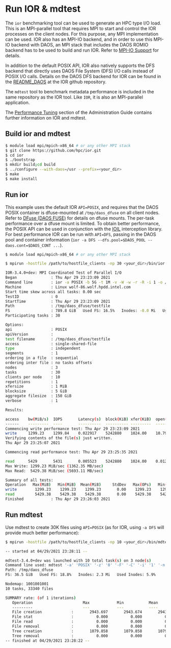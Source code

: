 # Run IOR & mdtest

The `ior` benchmarking tool can be used to generate an HPC type I/O load.
This is an MPI-parallel tool that requires MPI to start and control the
IOR processes on the client nodes. For this purpose, any MPI implementation
can be used. IOR also has an MPI-IO backend, and in order to use this
MPI-IO backend with DAOS, an MPI stack that includes the DAOS ROMIO backend
has to be used to build and run IOR.
Refer to [MPI-IO Support](https://docs.daos.io/v2.6/user/mpi-io/) for details.

In addition to the default POSIX API, IOR also natively supports the
DFS backend that directly uses DAOS File System (DFS) I/O calls instead
of POSIX I/O calls. Details on the DAOS DFS backend for IOR can be found in the
[README\_DAOS](https://github.com/hpc/ior/blob/main/README_DAOS)
at the IOR github repository.

The `mdtest` tool to benchmark metadata performance is included in the
same repository as the IOR tool.
Like `IOR`, it is also an MPI-parallel application.

The [Performance Tuning](https://docs.daos.io/v2.6/admin/performance_tuning/)
section of the Administration Guide contains further information on IOR and mdtest.

## Build ior and mdtest

```sh
$ module load mpi/mpich-x86_64 # or any other MPI stack
$ git clone https://github.com/hpc/ior.git
$ cd ior
$ ./bootstrap
$ mkdir build;cd build
$ ../configure --with-daos=/usr --prefix=<your_dir>
$ make
$ make install
```

## Run ior

This example uses the default IOR `API=POSIX`, and requires that the DAOS POSIX container
is dfuse-mounted at `/tmp/daos_dfuse` on all client nodes. Refer to
[DFuse (DAOS FUSE)](https://docs.daos.io/v2.6/user/filesystem/#dfuse-daos-fuse)
for details on dfuse mounts.
The per-task performance over a dfuse mount is limited.
To obtain better performance, the POSIX API can be used in conjunction with the
[IOIL](https://docs.daos.io/v2.6/user/filesystem/#interception-library) interception library.
For best performance IOR can be run with `API=DFS`, passing in the DAOS pool and container
information (`ior -a DFS --dfs.pool=$DAOS_POOL --daos.cont=$DAOS_CONT ...`).

```sh
$ module load mpi/mpich-x86_64 # or any other MPI stack

$ mpirun -hostfile /path/to/hostfile_clients -np 30 <your_dir>/bin/ior -a POSIX -b 5G -t 1M -v -W -w -r -R -i 1 -o /tmp/daos_dfuse/testfile

IOR-3.4.0+dev: MPI Coordinated Test of Parallel I/O
Began               : Thu Apr 29 23:23:09 2021
Command line        : ior -a POSIX -b 5G -t 1M -v -W -w -r -R -i 1 -o /tmp/daos_dfuse/testfile
Machine             : Linux wolf-86.wolf.hpdd.intel.com
Start time skew across all tasks: 0.00 sec
TestID              : 0
StartTime           : Thu Apr 29 23:23:09 2021
Path                : /tmp/daos_dfuse/testfile
FS                  : 789.8 GiB   Used FS: 16.5%   Inodes: -0.0 Mi   Used Inodes: 0.0%
Participating tasks : 30

Options:
api                 : POSIX
apiVersion          :
test filename       : /tmp/daos_dfuse/testfile
access              : single-shared-file
type                : independent
segments            : 1
ordering in a file  : sequential
ordering inter file : no tasks offsets
nodes               : 3
tasks               : 30
clients per node    : 10
repetitions         : 1
xfersize            : 1 MiB
blocksize           : 5 GiB
aggregate filesize  : 150 GiB
verbose             : 1

Results:

access    bw(MiB/s)  IOPS       Latency(s)  block(KiB) xfer(KiB)  open(s)    wr/rd(s)   close(s)   total(s)   iter
------    ---------  ----       ----------  ---------- ---------  --------   --------   --------   --------   ----
Commencing write performance test: Thu Apr 29 23:23:09 2021
write     1299.23    1299.84    0.022917    5242880    1024.00    10.79      118.17     0.000377   118.22     0
Verifying contents of the file(s) just written.
Thu Apr 29 23:25:07 2021

Commencing read performance test: Thu Apr 29 23:25:35 2021

read      5429       5431       0.005523    5242880    1024.00    0.012188   28.28      0.000251   28.29      0
Max Write: 1299.23 MiB/sec (1362.35 MB/sec)
Max Read:  5429.38 MiB/sec (5693.11 MB/sec)

Summary of all tests:
Operation   Max(MiB)   Min(MiB)  Mean(MiB)     StdDev   Max(OPs)   Min(OPs)  Mean(OPs)     StdDev    Mean(s) Stonewall(s) Stonewall(MiB) Test# #Tasks tPN reps fPP reord reordoff reordrand seed segcnt   blksiz    xsize aggs(MiB)   API RefNum
write        1299.23    1299.23    1299.23       0.00    1299.23    1299.23    1299.23       0.00  118.22343         NA            NA     0     30  10    1   0     0        1         0    0      1 5368709120  1048576  153600.0 POSIX      0
read         5429.38    5429.38    5429.38       0.00    5429.38    5429.38    5429.38       0.00   28.29054         NA            NA     0     30  10    1   0     0        1         0    0      1 5368709120  1048576  153600.0 POSIX      0
Finished            : Thu Apr 29 23:26:03 2021
```

## Run mdtest

Use mdtest to create 30K files using `API=POSIX` (as for IOR, using `-a DFS` will provide much better performance):

```sh
$ mpirun -hostfile /path/to/hostfile_clients -np 10 <your_dir>/bin/mdtest -a POSIX -z 0 -F -C -i 1 -n 3334 -e 4096 -d /tmp/daos_dfuse/ -w 4096

-- started at 04/29/2021 23:28:11 --

mdtest-3.4.0+dev was launched with 10 total task(s) on 3 node(s)
Command line used: mdtest '-a' 'POSIX' '-z' '0' '-F' '-C' '-i' '1' '-n' '3334' '-e' '4096' '-d' '/tmp/daos_dfuse/' '-w' '4096'
Path: /tmp/daos_dfuse
FS: 36.5 GiB   Used FS: 18.8%   Inodes: 2.3 Mi   Used Inodes: 5.9%

Nodemap: 1001001001
10 tasks, 33340 files

SUMMARY rate: (of 1 iterations)
   Operation                      Max            Min           Mean        Std Dev
   ---------                      ---            ---           ----        -------
   File creation             :       2943.697       2943.674       2943.686          0.006
   File stat                 :          0.000          0.000          0.000          0.000
   File read                 :          0.000          0.000          0.000          0.000
   File removal              :          0.000          0.000          0.000          0.000
   Tree creation             :       1079.858       1079.858       1079.858          0.000
   Tree removal              :          0.000          0.000          0.000          0.000
-- finished at 04/29/2021 23:28:22 --
```
